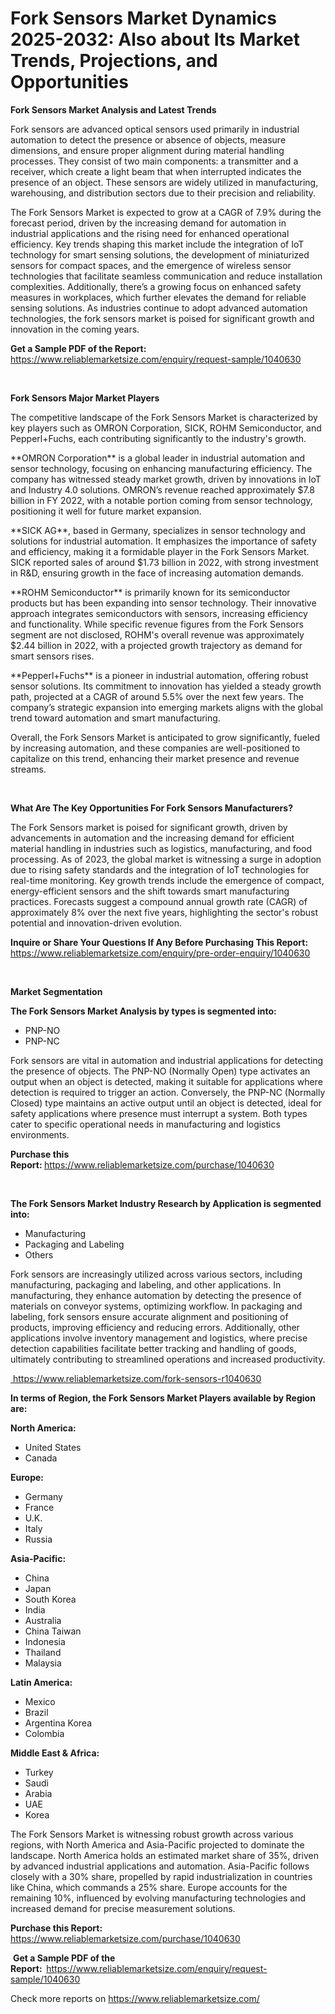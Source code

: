 <p><h1>Fork Sensors Market Dynamics 2025-2032: Also about Its Market Trends, Projections, and Opportunities</h1></p><p><strong>Fork Sensors Market Analysis and Latest Trends</strong></p>
<p><p>Fork sensors are advanced optical sensors used primarily in industrial automation to detect the presence or absence of objects, measure dimensions, and ensure proper alignment during material handling processes. They consist of two main components: a transmitter and a receiver, which create a light beam that when interrupted indicates the presence of an object. These sensors are widely utilized in manufacturing, warehousing, and distribution sectors due to their precision and reliability.</p><p>The Fork Sensors Market is expected to grow at a CAGR of 7.9% during the forecast period, driven by the increasing demand for automation in industrial applications and the rising need for enhanced operational efficiency. Key trends shaping this market include the integration of IoT technology for smart sensing solutions, the development of miniaturized sensors for compact spaces, and the emergence of wireless sensor technologies that facilitate seamless communication and reduce installation complexities. Additionally, there’s a growing focus on enhanced safety measures in workplaces, which further elevates the demand for reliable sensing solutions. As industries continue to adopt advanced automation technologies, the fork sensors market is poised for significant growth and innovation in the coming years.</p></p>
<p><strong>Get a Sample PDF of the Report:&nbsp;</strong> <a href="https://www.reliablemarketsize.com/enquiry/request-sample/1040630?utm_campaign=3544&utm_medium=2&utm_source=Github&utm_content=ia&utm_term=06042025&utm_id=fork-sensors">https://www.reliablemarketsize.com/enquiry/request-sample/1040630</a></p>
<p>&nbsp;</p>
<p><strong>Fork Sensors Major Market Players</strong></p>
<p><p>The competitive landscape of the Fork Sensors Market is characterized by key players such as OMRON Corporation, SICK, ROHM Semiconductor, and Pepperl+Fuchs, each contributing significantly to the industry's growth.</p><p>**OMRON Corporation** is a global leader in industrial automation and sensor technology, focusing on enhancing manufacturing efficiency. The company has witnessed steady market growth, driven by innovations in IoT and Industry 4.0 solutions. OMRON’s revenue reached approximately $7.8 billion in FY 2022, with a notable portion coming from sensor technology, positioning it well for future market expansion.</p><p>**SICK AG**, based in Germany, specializes in sensor technology and solutions for industrial automation. It emphasizes the importance of safety and efficiency, making it a formidable player in the Fork Sensors Market. SICK reported sales of around $1.73 billion in 2022, with strong investment in R&D, ensuring growth in the face of increasing automation demands.</p><p>**ROHM Semiconductor** is primarily known for its semiconductor products but has been expanding into sensor technology. Their innovative approach integrates semiconductors with sensors, increasing efficiency and functionality. While specific revenue figures from the Fork Sensors segment are not disclosed, ROHM's overall revenue was approximately $2.44 billion in 2022, with a projected growth trajectory as demand for smart sensors rises.</p><p>**Pepperl+Fuchs** is a pioneer in industrial automation, offering robust sensor solutions. Its commitment to innovation has yielded a steady growth path, projected at a CAGR of around 5.5% over the next few years. The company’s strategic expansion into emerging markets aligns with the global trend toward automation and smart manufacturing.</p><p>Overall, the Fork Sensors Market is anticipated to grow significantly, fueled by increasing automation, and these companies are well-positioned to capitalize on this trend, enhancing their market presence and revenue streams.</p></p>
<p>&nbsp;</p>
<p><strong>What Are The Key Opportunities For Fork Sensors Manufacturers?</strong></p>
<p><p>The Fork Sensors market is poised for significant growth, driven by advancements in automation and the increasing demand for efficient material handling in industries such as logistics, manufacturing, and food processing. As of 2023, the global market is witnessing a surge in adoption due to rising safety standards and the integration of IoT technologies for real-time monitoring. Key growth trends include the emergence of compact, energy-efficient sensors and the shift towards smart manufacturing practices. Forecasts suggest a compound annual growth rate (CAGR) of approximately 8% over the next five years, highlighting the sector's robust potential and innovation-driven evolution.</p></p>
<p><strong>Inquire or Share Your Questions If Any Before Purchasing This Report:</strong> <a href="https://www.reliablemarketsize.com/enquiry/pre-order-enquiry/1040630?utm_campaign=3544&utm_medium=2&utm_source=Github&utm_content=ia&utm_term=06042025&utm_id=fork-sensors">https://www.reliablemarketsize.com/enquiry/pre-order-enquiry/1040630</a></p>
<p>&nbsp;</p>
<p><strong>Market Segmentation</strong></p>
<p><strong>The Fork Sensors Market Analysis by types is segmented into:</strong></p>
<p><ul><li>PNP-NO</li><li>PNP-NC</li></ul></p>
<p><p>Fork sensors are vital in automation and industrial applications for detecting the presence of objects. The PNP-NO (Normally Open) type activates an output when an object is detected, making it suitable for applications where detection is required to trigger an action. Conversely, the PNP-NC (Normally Closed) type maintains an active output until an object is detected, ideal for safety applications where presence must interrupt a system. Both types cater to specific operational needs in manufacturing and logistics environments.</p></p>
<p><strong>Purchase this Report:&nbsp;</strong><a href="https://www.reliablemarketsize.com/purchase/1040630?utm_campaign=3544&utm_medium=2&utm_source=Github&utm_content=ia&utm_term=06042025&utm_id=fork-sensors">https://www.reliablemarketsize.com/purchase/1040630</a></p>
<p>&nbsp;</p>
<p><strong>The Fork Sensors Market Industry Research by Application is segmented into:</strong></p>
<p><ul><li>Manufacturing</li><li>Packaging and Labeling</li><li>Others</li></ul></p>
<p><p>Fork sensors are increasingly utilized across various sectors, including manufacturing, packaging and labeling, and other applications. In manufacturing, they enhance automation by detecting the presence of materials on conveyor systems, optimizing workflow. In packaging and labeling, fork sensors ensure accurate alignment and positioning of products, improving efficiency and reducing errors. Additionally, other applications involve inventory management and logistics, where precise detection capabilities facilitate better tracking and handling of goods, ultimately contributing to streamlined operations and increased productivity.</p></p>
<p><a href="https://www.reliablemarketsize.com/fork-sensors-r1040630?utm_campaign=3544&utm_medium=2&utm_source=Github&utm_content=ia&utm_term=06042025&utm_id=fork-sensors">&nbsp;https://www.reliablemarketsize.com/fork-sensors-r1040630</a></p>
<p><strong>In terms of Region, the Fork Sensors Market Players available by Region are:</strong></p>
<p>
    <p> <strong> North America: </strong>
        <ul>
            <li>United States</li>
            <li>Canada</li>
        </ul>
        </p> 
    <p> <strong> Europe: </strong>
        <ul>
            <li>Germany</li>
            <li>France</li>
            <li>U.K.</li>
            <li>Italy</li>
            <li>Russia</li>
        </ul>
        </p> 
    <p> <strong> Asia-Pacific: </strong>
        <ul>
            <li>China</li>
            <li>Japan</li>
            <li>South Korea</li>
            <li>India</li>
            <li>Australia</li>
            <li>China Taiwan</li>
            <li>Indonesia</li>
            <li>Thailand</li>
            <li>Malaysia</li>
        </ul>
        </p> 
    <p> <strong> Latin America: </strong>
        <ul>
            <li>Mexico</li>
            <li>Brazil</li>
            <li>Argentina Korea</li>
            <li>Colombia</li>
        </ul>
        </p> 
    <p> <strong> Middle East & Africa: </strong>
        <ul>
            <li>Turkey</li>
            <li>Saudi</li>
            <li>Arabia</li>
            <li>UAE</li>
            <li>Korea</li>
        </ul>
    </p>
    </p>
<p><p>The Fork Sensors Market is witnessing robust growth across various regions, with North America and Asia-Pacific projected to dominate the landscape. North America holds an estimated market share of 35%, driven by advanced industrial applications and automation. Asia-Pacific follows closely with a 30% share, propelled by rapid industrialization in countries like China, which commands a 25% share. Europe accounts for the remaining 10%, influenced by evolving manufacturing technologies and increased demand for precise measurement solutions.</p></p>
<p><strong>Purchase this Report: </strong><a href="https://www.reliablemarketsize.com/purchase/1040630?utm_campaign=3544&utm_medium=2&utm_source=Github&utm_content=ia&utm_term=06042025&utm_id=fork-sensors">https://www.reliablemarketsize.com/purchase/1040630</a></p>
<p>&nbsp;<strong>Get a Sample PDF of the Report:&nbsp;&nbsp;</strong><a href="https://www.reliablemarketsize.com/enquiry/request-sample/1040630?utm_campaign=3544&utm_medium=2&utm_source=Github&utm_content=ia&utm_term=06042025&utm_id=fork-sensors">https://www.reliablemarketsize.com/enquiry/request-sample/1040630</a></p>
<p><strong></strong></p>
<p>Check more reports on <a href="https://www.reliablemarketsize.com/?utm_campaign=3544&utm_medium=2&utm_source=Github&utm_content=ia&utm_term=06042025&utm_id=fork-sensors">https://www.reliablemarketsize.com/</a></p>